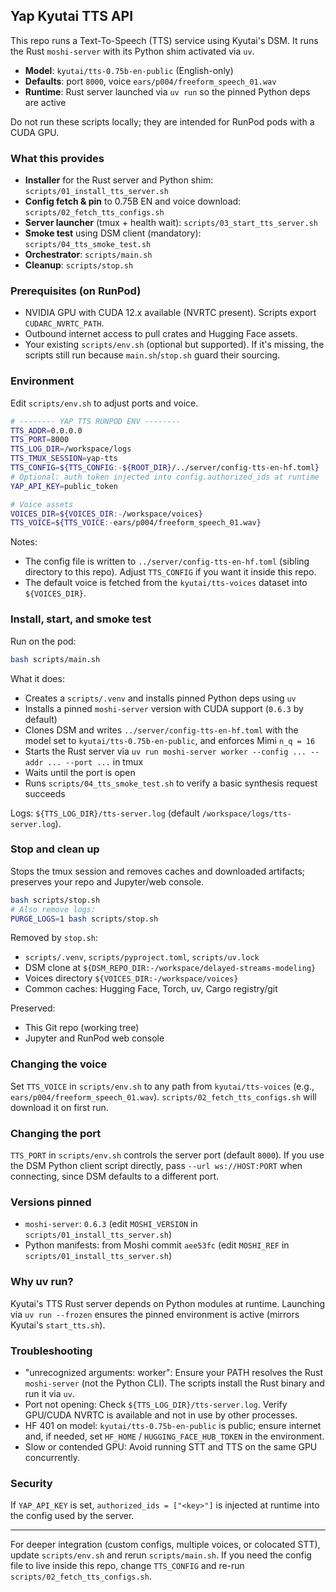 ## Yap Kyutai TTS API

This repo runs a Text-To-Speech (TTS) service using Kyutai's DSM. It runs the Rust `moshi-server` with its Python shim activated via `uv`.

- **Model**: `kyutai/tts-0.75b-en-public` (English-only)
- **Defaults**: port `8000`, voice `ears/p004/freeform_speech_01.wav`
- **Runtime**: Rust server launched via `uv run` so the pinned Python deps are active

Do not run these scripts locally; they are intended for RunPod pods with a CUDA GPU.

### What this provides
- **Installer** for the Rust server and Python shim: `scripts/01_install_tts_server.sh`
- **Config fetch & pin** to 0.75B EN and voice download: `scripts/02_fetch_tts_configs.sh`
- **Server launcher** (tmux + health wait): `scripts/03_start_tts_server.sh`
- **Smoke test** using DSM client (mandatory): `scripts/04_tts_smoke_test.sh`
- **Orchestrator**: `scripts/main.sh`
- **Cleanup**: `scripts/stop.sh`

### Prerequisites (on RunPod)
- NVIDIA GPU with CUDA 12.x available (NVRTC present). Scripts export `CUDARC_NVRTC_PATH`.
- Outbound internet access to pull crates and Hugging Face assets.
- Your existing `scripts/env.sh` (optional but supported). If it's missing, the scripts still run because `main.sh`/`stop.sh` guard their sourcing.

### Environment
Edit `scripts/env.sh` to adjust ports and voice.

```bash
# -------- YAP TTS RUNPOD ENV --------
TTS_ADDR=0.0.0.0
TTS_PORT=8000
TTS_LOG_DIR=/workspace/logs
TTS_TMUX_SESSION=yap-tts
TTS_CONFIG=${TTS_CONFIG:-${ROOT_DIR}/../server/config-tts-en-hf.toml}
# Optional: auth token injected into config.authorized_ids at runtime
YAP_API_KEY=public_token

# Voice assets
VOICES_DIR=${VOICES_DIR:-/workspace/voices}
TTS_VOICE=${TTS_VOICE:-ears/p004/freeform_speech_01.wav}
```

Notes:
- The config file is written to `../server/config-tts-en-hf.toml` (sibling directory to this repo). Adjust `TTS_CONFIG` if you want it inside this repo.
- The default voice is fetched from the `kyutai/tts-voices` dataset into `${VOICES_DIR}`.

### Install, start, and smoke test
Run on the pod:

```bash
bash scripts/main.sh
```

What it does:
- Creates a `scripts/.venv` and installs pinned Python deps using `uv`
- Installs a pinned `moshi-server` version with CUDA support (`0.6.3` by default)
- Clones DSM and writes `../server/config-tts-en-hf.toml` with the model set to `kyutai/tts-0.75b-en-public`, and enforces Mimi `n_q = 16`
- Starts the Rust server via `uv run moshi-server worker --config ... --addr ... --port ...` in tmux
- Waits until the port is open
- Runs `scripts/04_tts_smoke_test.sh` to verify a basic synthesis request succeeds

Logs: `${TTS_LOG_DIR}/tts-server.log` (default `/workspace/logs/tts-server.log`).

### Stop and clean up
Stops the tmux session and removes caches and downloaded artifacts; preserves your repo and Jupyter/web console.

```bash
bash scripts/stop.sh
# Also remove logs:
PURGE_LOGS=1 bash scripts/stop.sh
```

Removed by `stop.sh`:
- `scripts/.venv`, `scripts/pyproject.toml`, `scripts/uv.lock`
- DSM clone at `${DSM_REPO_DIR:-/workspace/delayed-streams-modeling}`
- Voices directory `${VOICES_DIR:-/workspace/voices}`
- Common caches: Hugging Face, Torch, uv, Cargo registry/git

Preserved:
- This Git repo (working tree)
- Jupyter and RunPod web console

### Changing the voice
Set `TTS_VOICE` in `scripts/env.sh` to any path from `kyutai/tts-voices` (e.g., `ears/p004/freeform_speech_01.wav`). `scripts/02_fetch_tts_configs.sh` will download it on first run.

### Changing the port
`TTS_PORT` in `scripts/env.sh` controls the server port (default `8000`). If you use the DSM Python client script directly, pass `--url ws://HOST:PORT` when connecting, since DSM defaults to a different port.

### Versions pinned
- `moshi-server`: `0.6.3` (edit `MOSHI_VERSION` in `scripts/01_install_tts_server.sh`)
- Python manifests: from Moshi commit `aee53fc` (edit `MOSHI_REF` in `scripts/01_install_tts_server.sh`)

### Why uv run?
Kyutai's TTS Rust server depends on Python modules at runtime. Launching via `uv run --frozen` ensures the pinned environment is active (mirrors Kyutai's `start_tts.sh`).

### Troubleshooting
- "unrecognized arguments: worker": Ensure your PATH resolves the Rust `moshi-server` (not the Python CLI). The scripts install the Rust binary and run it via `uv`.
- Port not opening: Check `${TTS_LOG_DIR}/tts-server.log`. Verify GPU/CUDA NVRTC is available and not in use by other processes.
- HF 401 on model: `kyutai/tts-0.75b-en-public` is public; ensure internet and, if needed, set `HF_HOME` / `HUGGING_FACE_HUB_TOKEN` in the environment.
- Slow or contended GPU: Avoid running STT and TTS on the same GPU concurrently.

### Security
If `YAP_API_KEY` is set, `authorized_ids = ["<key>"]` is injected at runtime into the config used by the server.

---

For deeper integration (custom configs, multiple voices, or colocated STT), update `scripts/env.sh` and rerun `scripts/main.sh`. If you need the config file to live inside this repo, change `TTS_CONFIG` and re-run `scripts/02_fetch_tts_configs.sh`.
